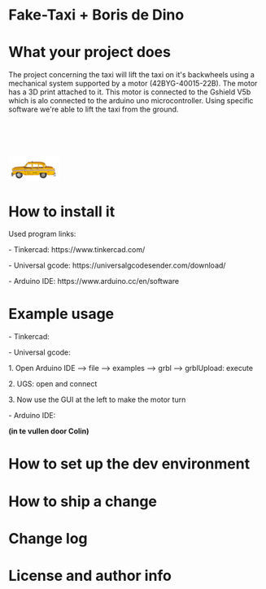 # Fake-Taxi + Boris de Dino

<h1>What your project does</h1>
The project concerning the taxi will lift the taxi on it's backwheels using a mechanical system supported by a motor (42BYG-40015-22B). The motor has a 3D print attached to it.
This motor is connected to the Gshield V5b which is alo connected to the arduino uno microcontroller. Using specific software we're able to lift the taxi from the ground.
<br></br>
<br></br>
<br></br>
<img src="./fotoTaxi.png" alt="taxifoto" width=100px>


<h1>How to install it</h1>
Used program links:
<p>- Tinkercad: https://www.tinkercad.com/ </p>
<p>- Universal gcode: https://universalgcodesender.com/download/ </p>
<p>- Arduino IDE: https://www.arduino.cc/en/software </p>


<h1>Example usage</h1>
<p>- Tinkercad: </p>
<p>- Universal gcode: </p>
<p>1. Open Arduino IDE --> file --> examples --> grbl --> grblUpload: execute</p>
<p>2. UGS: open and connect</p>
<p>3. Now use the GUI at the left to make the motor turn</p>
<p>- Arduino IDE: </p>

<b>(in te vullen door Colin)</b>


<h1>How to set up the dev environment</h1>

<h1>How to ship a change</h1>

<h1>Change log</h1>

<h1>License and author info</h1>